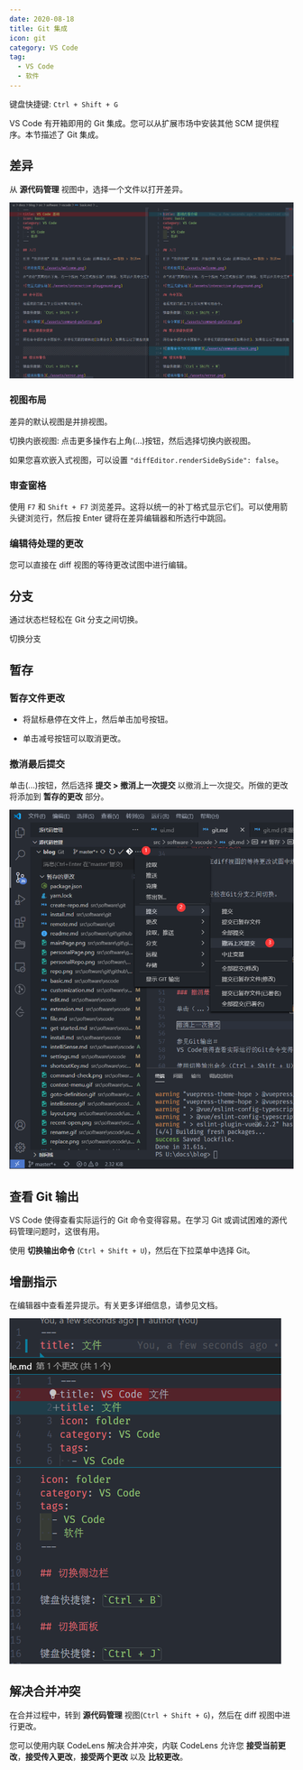 ```yaml
---
date: 2020-08-18
title: Git 集成
icon: git
category: VS Code
tag:
  - VS Code
  - 软件
---
```


键盘快捷键: `Ctrl + Shift + G`

VS Code 有开箱即用的 Git 集成。您可以从扩展市场中安装其他 SCM 提供程序。本节描述了 Git 集成。

## 差异

从 **源代码管理** 视图中，选择一个文件以打开差异。

![来自源代码管理的 git diff](./assets/git-diff.png)

### 视图布局

差异的默认视图是并排视图。

切换内嵌视图: 点击更多操作右上角(...)按钮，然后选择切换内嵌视图。

如果您喜欢嵌入式视图，可以设置 `"diffEditor.renderSideBySide": false`。

### 审查窗格

使用 `F7` 和 `Shift + F7` 浏览差异。这将以统一的补丁格式显示它们。可以使用箭头键浏览行，然后按 Enter 键将在差异编辑器和所选行中跳回。

### 编辑待处理的更改

您可以直接在 diff 视图的等待更改试图中进行编辑。

## 分支

通过状态栏轻松在 Git 分支之间切换。

切换分支

## 暂存

### 暂存文件更改

- 将鼠标悬停在文件上，然后单击加号按钮。

- 单击减号按钮可以取消更改。

### 撤消最后提交

单击(...)按钮，然后选择 **提交 > 撤消上一次提交** 以撤消上一次提交。所做的更改将添加到 **暂存的更改** 部分。

![撤消上一次提交](./assets/undo-last-commit.png)

## 查看 Git 输出

VS Code 使得查看实际运行的 Git 命令变得容易。在学习 Git 或调试困难的源代码管理问题时，这很有用。

使用 **切换输出命令** (`Ctrl + Shift + U`)，然后在下拉菜单中选择 Git。

## 增删指示

在编辑器中查看差异提示。有关更多详细信息，请参见文档。

![增删指示](./assets/gutter.png)

## 解决合并冲突

在合并过程中，转到 **源代码管理** 视图(`Ctrl + Shift + G`)，然后在 diff 视图中进行更改。

您可以使用内联 CodeLens 解决合并冲突，内联 CodeLens 允许您 **接受当前更改**，**接受传入更改**，**接受两个更改** 以及 **比较更改**。
